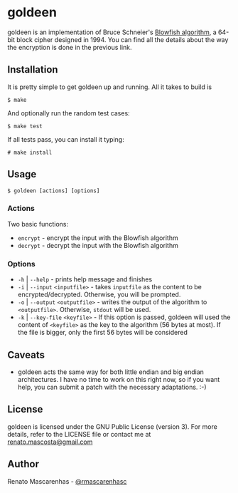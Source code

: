 goldeen
=======

goldeen is an implementation of Bruce Schneier's [Blowfish algorithm][0], a 64-bit block cipher designed in 1994.
You can find all the details about the way the encryption is done in the previous link.

Installation
------------

It is pretty simple to get goldeen up and running. All it takes to build is

	$ make

And optionally run the random test cases:

	$ make test

If all tests pass, you can install it typing:

	# make install

Usage
-----

	$ goldeen [actions] [options]

### Actions

Two basic functions:

* `encrypt`		-		encrypt the input with the Blowfish algorithm
* `decrypt`		- 		decrypt the input with the Blowfish algorithm

### Options

* `-h` | `--help`					-		prints help message and finishes
* `-i` | `--input` `<inputfile>`	-		takes `inputfile` as the content to be encrypted/decrypted. Otherwise, you will be prompted.
* `-o` | `--output` `<outputfile>`	-		writes the output of the algorithm to `<outputfile>`. Otherwise, `stdout` will be used.
* `-k` | `--key-file` `<keyfile>`	-		If this option is passed, goldeen will used the content of `<keyfile>` as the key to the algorithm (56 bytes at most). 
											If the file is bigger, only the first 56 bytes will be considered

Caveats
-------

* goldeen acts the same way for both little endian and big endian architectures. I have no time to work on this right now, so if you want help, you can submit a patch with the necessary adaptations. :-)

License
-------

goldeen is licensed under the GNU Public License (version 3). For more details, refer to the LICENSE file or contact me at renato.mascosta@gmail.com

Author
------

Renato Mascarenhas - [@rmascarenhasc][1]

[0]: http://www.schneier.com/paper-blowfish-fse.html
[1]: http://twitter.com/rmascarenhasc
